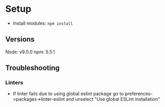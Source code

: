 # Setup

* Install modules: `npm install`

## Versions

Node: v9.0.0
npm: 5.5.1

## Troubleshooting

### Linters

* If linter fails due to using global eslint package go to preferences->packages->linter-eslint and unselect "Use global ESLint installation"
